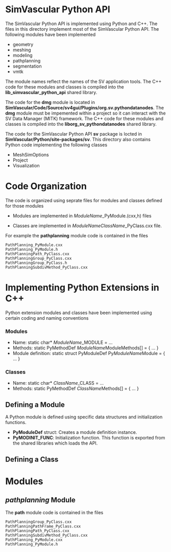 
# SimVascular Python API 

The SimVascular Python API is implemented using Python and C++. The files in this directory implement most of the SimVascular Python API. The following modules have been implemented 

- geometry
- meshing
- modeling
- pathplanning
- segmentation
- vmtk

The module names reflect the names of the SV application tools. The C++ code for these modules and classes is compiled into the **lib_simvascular_python_api** shared library.

The code for the **dmg** module is located in **SimVascular/Code/Source/sv4gui/Plugins/org.sv.pythondatanodes**. The  **dmg** module must be impemented within a project so it can interact with the SV Data Manager (MITK) framework. The C++ code for these modules and classes is compiled into the **liborg_sv_pythondatanodes** shared library.

The code for the SimVascular Python API **sv** package is locted in **SimVascular/Python/site-packages/sv**. This directory also contains Python code implementing the following classes

- MeshSimOptions 
- Project
- Visualization

# Code Organization

The code is organized using seprate files for modules and classes defined for those modules

  - Modules are implemented in *ModuleName*\_PyModule.(cxx,h) files
  
  - Classes are implemented in *ModuleNameClassName*\_PyClass.cxx file. 

For example the **pathplanning** module code is contained in the files
```
PathPlanning_PyModule.cxx
PathPlanning_PyModule.h
PathPlanningPath_PyClass.cxx
PathPlanningGroup_PyClass.cxx
PathPlanningGroup_PyClass.h
PathPlanningSubdivMethod_PyClass.cxx
```

# Implementing Python Extensions in C++

Python extension modules and classes have been implemented using certain coding and naming conventions

### Modules
- Name: static char* *ModuleName*_MODULE = ...
- Methods: static PyMethodDef *ModuleName*ModuleMethods[] = { ... }
- Module definition: static struct PyModuleDef Py*ModuleName*Module = { ... }

### Classes
- Name: static char* *ClassName*_CLASS = ...
- Methods: static PyMethodDef *ClassName*Methods[] = { ... }

## Defining a Module

A Python module is defined using specific data structures and initialization functions. 

- **PyModuleDef** struct: Creates a module definition instance.
- **PyMODINIT_FUNC**: Initialization function. This function is exported from the shared libraries which loads the API.


## Defining a Class


# Modules

## _pathplanning_ Module

The **path** module code is contained in the files
```
PathPlanningGroup_PyClass.cxx
PathPlanningPathFrame_PyClass.cxx
PathPlanningPath_PyClass.cxx
PathPlanningSubdivMethod_PyClass.cxx
PathPlanning_PyModule.cxx
PathPlanning_PyModule.h
```

